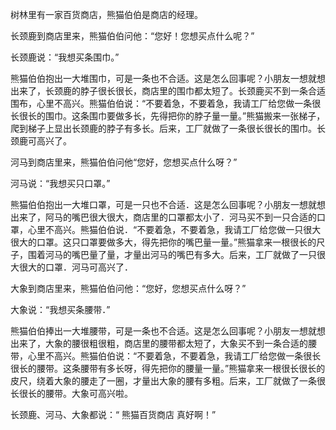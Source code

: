 树林里有一家百货商店，熊猫伯伯是商店的经理。

长颈鹿到商店里来，熊猫伯伯问他：“您好！您想买点什么呢？”

长颈鹿说：“我想买条围巾。”

熊猫伯伯抱出一大堆围巾，可是一条也不合适。这是怎么回事呢？小朋友一想就想出来了，长颈鹿的脖子很长很长，商店里的围巾都太短了。长颈鹿买不到一条合适围布，心里不高兴。熊猫伯伯说：“不要着急，不要着急，我请工厂给您做一条很长很长的围巾。这条围巾要做多长，先得把你的脖子量一量。”熊猫搬来一张梯子，爬到梯子上显出长颈鹿的脖子有多长。后来，工厂就做了一条很长很长的围巾。长颈鹿可高兴了。

河马到商店里来，熊猫伯伯问他“您好，您想买点什么呀？”

河马说：“我想买只口罩。”

熊猫伯伯抱出一大堆口罩，可是一只也不合适．这是怎么回事呢？小朋友一想就想出来了，阿马的嘴巴很大很大，商店里的口罩都太小了．河马买不到一只合适的口罩，心里不高兴。熊猫伯伯说．“不要着急，不要着急，我请工厂给您做一只很大很大的口罩。这只口罩要做多大，得先把你的嘴巴量一量。”熊猫拿来一根很长的尺子，围着河马的嘴巴量了量，才量出河马的嘴巴有多大。后来，工厂就做了一只很大很大的口罩．河马可高兴了．

大象到商店里来，熊猫伯伯问他：“您好，您想买点什么呀？”

大象说：“我想买条腰带．”

熊猫伯伯捧出一大堆腰带，可是一条也不合适。这是怎么回事呢？小朋友一想就想出来了，大象的腰很粗很粗，商店里的腰带都太短了，大象买不到一条合适的腰带，心里不高兴。熊猫伯伯说：“不要着急，不要着急，我请工厂给您做一条很长很长的腰带。这条腰带有多长呀，得先把你的腰量一量。”熊猫拿来一根很长很长的皮尺，绕着大象的腰走了一圈，才量出大象的腰有多粗。后来，工厂就做了一条很长很长的腰带。大象可高兴啦。

长颈鹿、河马、大象都说：“ 熊猫百货商店 真好啊！” 
